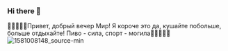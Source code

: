 ### Hi there 👋

👹👹👹👹👹Привет, добрый вечер Мир! Я короче это да, кушайте побольше, больше отдыхайте! Пиво - сила, спорт - могила👹👹👹👹👹
![1581008148_source-min](https://github.com/Danya3564/Danya3564/assets/144790826/a58d42de-251c-429d-964f-d657dc9d8f7c)
